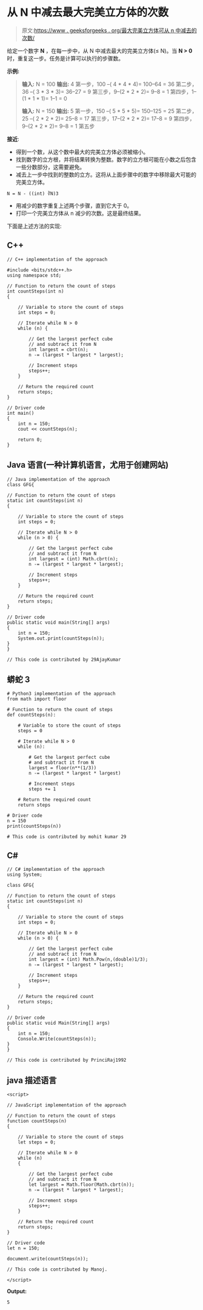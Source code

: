 # 从 N 中减去最大完美立方体的次数

> 原文:[https://www . geeksforgeeks . org/最大完美立方体可从 n 中减去的次数/](https://www.geeksforgeeks.org/number-of-times-the-largest-perfect-cube-can-be-subtracted-from-n/)

给定一个数字 **N** ，在每一步中，从 N 中减去最大的完美立方体(≤ N)。当 **N > 0** 时，重复这一步。任务是计算可以执行的步骤数。

**示例:**

> **输入:** N = 100
> **输出:** 4
> 第一步，100 –( 4 * 4 * 4)= 100–64 = 36
> 第二步，36 –( 3 * 3 * 3)= 36–27 = 9
> 第三步，9–(2 * 2 * 2)= 9–8 = 1
> 第四步，1–(1 * 1 * 1)= 1–1 = 0
> 
> **输入:** N = 150
> **输出:** 5
> 第一步，150 –( 5 * 5 * 5)= 150–125 = 25
> 第二步，25 –( 2 * 2 * 2)= 25–8 = 17
> 第三步，17–(2 * 2 * 2)= 17–8 = 9
> 第四步，9–(2 * 2 * 2)= 9–8 = 1
> 第五步

**接近**:

*   得到一个数，从这个数中最大的完美立方体必须被缩小。
*   找到数字的立方根，并将结果转换为整数。数字的立方根可能在小数之后包含一些分数部分，这需要避免。
*   减去上一步中找到的整数的立方。这将从上面步骤中的数字中移除最大可能的完美立方体。

```
N = N - ((int) ∛N)3
```

*   用减少的数字重复上述两个步骤，直到它大于 0。
*   打印一个完美立方体从 n 减少的次数。这是最终结果。

下面是上述方法的实现:

## C++

```
// C++ implementation of the approach

#include <bits/stdc++.h>
using namespace std;

// Function to return the count of steps
int countSteps(int n)
{

    // Variable to store the count of steps
    int steps = 0;

    // Iterate while N > 0
    while (n) {

        // Get the largest perfect cube
        // and subtract it from N
        int largest = cbrt(n);
        n -= (largest * largest * largest);

        // Increment steps
        steps++;
    }

    // Return the required count
    return steps;
}

// Driver code
int main()
{
    int n = 150;
    cout << countSteps(n);

    return 0;
}
```

## Java 语言(一种计算机语言，尤用于创建网站)

```
// Java implementation of the approach
class GFG{

// Function to return the count of steps
static int countSteps(int n)
{

    // Variable to store the count of steps
    int steps = 0;

    // Iterate while N > 0
    while (n > 0) {

        // Get the largest perfect cube
        // and subtract it from N
        int largest = (int) Math.cbrt(n);
        n -= (largest * largest * largest);

        // Increment steps
        steps++;
    }

    // Return the required count
    return steps;
}

// Driver code
public static void main(String[] args)
{
    int n = 150;
    System.out.print(countSteps(n));
}
}

// This code is contributed by 29AjayKumar
```

## 蟒蛇 3

```
# Python3 implementation of the approach
from math import floor

# Function to return the count of steps
def countSteps(n):

    # Variable to store the count of steps
    steps = 0

    # Iterate while N > 0
    while (n):

        # Get the largest perfect cube
        # and subtract it from N
        largest = floor(n**(1/3))
        n -= (largest * largest * largest)

        # Increment steps
        steps += 1

    # Return the required count
    return steps

# Driver code
n = 150
print(countSteps(n))

# This code is contributed by mohit kumar 29
```

## C#

```
// C# implementation of the approach
using System;

class GFG{

// Function to return the count of steps
static int countSteps(int n)
{

    // Variable to store the count of steps
    int steps = 0;

    // Iterate while N > 0
    while (n > 0) {

        // Get the largest perfect cube
        // and subtract it from N
        int largest = (int) Math.Pow(n,(double)1/3);
        n -= (largest * largest * largest);

        // Increment steps
        steps++;
    }

    // Return the required count
    return steps;
}

// Driver code
public static void Main(String[] args)
{
    int n = 150;
    Console.Write(countSteps(n));
}
}

// This code is contributed by PrinciRaj1992
```

## java 描述语言

```
<script>

// JavaScript implementation of the approach

// Function to return the count of steps
function countSteps(n)
{

    // Variable to store the count of steps
    let steps = 0;

    // Iterate while N > 0
    while (n)
    {

        // Get the largest perfect cube
        // and subtract it from N
        let largest = Math.floor(Math.cbrt(n));
        n -= (largest * largest * largest);

        // Increment steps
        steps++;
    }

    // Return the required count
    return steps;
}

// Driver code
let n = 150;

document.write(countSteps(n));

// This code is contributed by Manoj.

</script>
```

**Output:** 

```
5
```